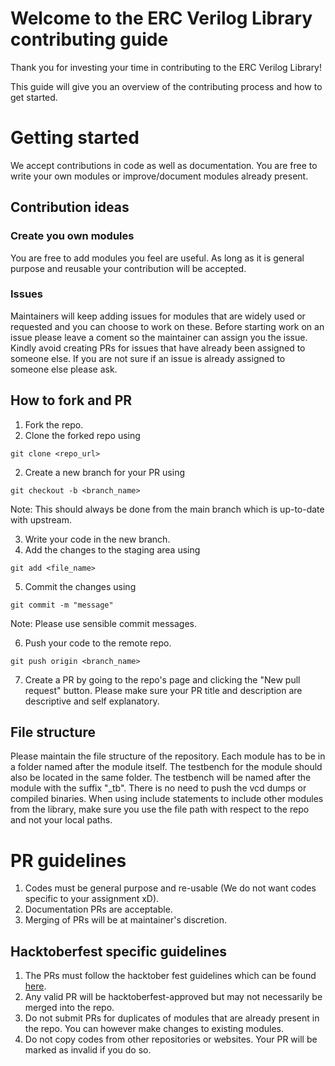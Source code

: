 # Welcome to the ERC Verilog Library contributing guide

Thank you for investing your time in contributing to the ERC Verilog Library!

This guide will give you an overview of the contributing process and how to get started.

# Getting started

We accept contributions in code as well as documentation. You are free to write your own modules or improve/document modules already present.


## Contribution ideas
### Create you own modules
You are free to add modules you feel are useful. As long as it is general purpose and reusable your contribution will be accepted.

### Issues
Maintainers will keep adding issues for modules that are widely used or requested and you can choose to work on these. Before starting work on an issue please leave a coment so the maintainer can assign you the issue. Kindly avoid creating PRs for issues that have already been assigned to someone else. If you are not sure if an issue is already assigned to someone else please ask.

## How to fork and PR
1. Fork the repo.
2. Clone the forked repo using
```
git clone <repo_url>
```
2. Create a new branch for your PR using
```
git checkout -b <branch_name>
```
Note: This should always be done from the main branch which is up-to-date with upstream.

3. Write your code in the new branch.
4. Add the changes to the staging area using 
```
git add <file_name>
```
5. Commit the changes using
```
git commit -m "message"
```
Note: Please use sensible commit messages.

6. Push your code to the remote repo.
```
git push origin <branch_name>
```
7. Create a PR by going to the repo's page and clicking the "New pull request" button. Please make sure your PR title and description are descriptive and self explanatory.

## File structure
Please maintain the file structure of the repository. Each module has to be in a folder named after the module itself. The testbench for the module should also be located in the same folder. The testbench will be named after the module with the suffix "_tb". There is no need to push the vcd dumps or compiled binaries. When using include statements to include other modules from the library, make sure you use the file path with respect to the repo and not your local paths.

# PR guidelines
1. Codes must be general purpose and re-usable (We do not want codes specific to your assignment xD).
1. Documentation PRs are acceptable.
1. Merging of PRs will be at maintainer's discretion.

## Hacktoberfest specific guidelines
1. The PRs must follow the hacktober fest guidelines which can be found [here](https://hacktoberfest.digitalocean.com/resources/participation).
1. Any valid PR will be hacktoberfest-approved but may not necessarily be merged into the repo.
1. Do not submit PRs for duplicates of modules that are already present in the repo. You can however make changes to existing modules.
1. Do not copy codes from other repositories or websites. Your PR will be marked as invalid if you do so.

